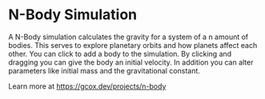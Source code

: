 ﻿# N-Body Simulation

A N-Body simulation calculates the gravity for a system of a n amount of bodies. This serves to explore planetary orbits and how planets affect each other. You can click to add a body to the simulation. By clicking and dragging you can give the body an initial velocity. In addition you can alter parameters like initial mass and the gravitational constant.

Learn more at https://gcox.dev/projects/n-body
